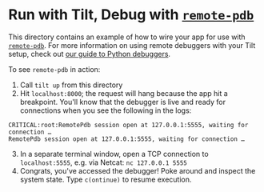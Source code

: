 # Run with Tilt, Debug with [`remote-pdb`](https://pypi.org/project/remote-pdb/)

This directory contains an example of how to wire your app for use with [`remote-pdb`](https://pypi.org/project/remote-pdb/). For more information on using remote debuggers with your Tilt setup, check out [our guide to Python debuggers](https://docs.tilt.dev/debuggers_python.html).

To see `remote-pdb` in action:

1. Call `tilt up` from this directory
2. Hit `localhost:8000`; the request will hang because the app hit a breakpoint. You'll know that the debugger is live and ready for connections when you see the following in the logs:
  ```
  CRITICAL:root:RemotePdb session open at 127.0.0.1:5555, waiting for connection …
  RemotePdb session open at 127.0.0.1:5555, waiting for connection …
  ```
3. In a separate terminal window, open a TCP connection to `localhost:5555`, e.g. via Netcat: `nc 127.0.0.1 5555`
4. Congrats, you've accessed the debugger! Poke around and inspect the system state. Type `c(ontinue)` to resume execution.
